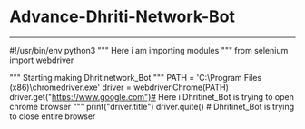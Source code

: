 # Advance-Dhriti-Network-Bot
---------------------------------

#!/usr/bin/env python3
""" Here i am importing modules """
from selenium import webdriver

""" Starting making Dhritinetwork_Bot """
PATH = 'C:\Program Files (x86)\chromedriver.exe'
driver = webdriver.Chrome(PATH)
driver.get("https://www.google.com")# Here i Dhritinet_Bot is trying to open chrome browser """
print("driver.title")
driver.quite()  # Dhritinet_Bot is trying to close entire browser
